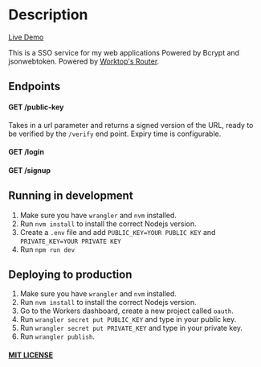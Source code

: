 # Description

[Live Demo](https://oauth.namdao.workers.dev/)

This is a SSO service for my web applications Powered by Bcrypt and jsonwebtoken.
Powered by [Worktop's Router](https://github.com/lukeed/worktop).

## Endpoints

#### GET /public-key
Takes in a url parameter and returns a signed version of the URL, ready to be verified by the `/verify` end point.
Expiry time is configurable.

#### GET /login
#### GET /signup

## Running in development

1. Make sure you have `wrangler` and `nvm` installed. 
2. Run `nvm install` to install the correct Nodejs version.
3. Create a `.env` file and add `PUBLIC_KEY=YOUR PUBLIC KEY` and `PRIVATE_KEY=YOUR PRIVATE KEY`
4. Run `npm run dev`

## Deploying to production
1. Make sure you have `wrangler` and `nvm` installed.
2. Run `nvm install` to install the correct Nodejs version.
3. Go to the Workers dashboard, create a new project called `oauth`.
4. Run `wrangler secret put PUBLIC_KEY` and type in your public key.
5. Run `wrangler secret put PRIVATE_KEY` and type in your private key.
6. Run `wrangler publish`.

#### [MIT LICENSE](LICENSE)